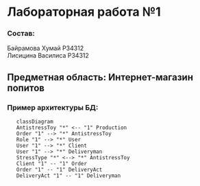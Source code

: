 # Лабораторная работа №1

### Состав: 
Байрамова Хумай P34312 <br>
Лисицина Василиса P34312

## Предметная область: Интернет-магазин попитов

### Пример архитектуры БД:

```mermaid
   classDiagram
   AntistressToy "*" <-- "1" Production 
   Order "1" --> "*" AntistressToy
   Role "1" --> "*" User
   User "1" --> "*" Client
   User "1" --> "*" Deliveryman
   StressType "*" <--> "*" AntistressToy 
   Client "1" -- "1" Order
   Order "1" -- "1" DeliveryAct
   DeliveryAct "1" -- "1" Deliveryman
```

